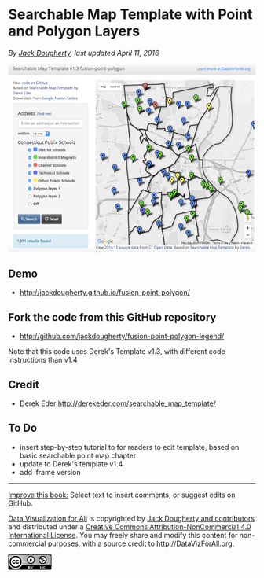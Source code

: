 # Searchable Map Template with Point and Polygon Layers

*By [Jack Dougherty](../../introduction/who.md), last updated April 11, 2016*

![](fusion-point-polygon.png)

## Demo
- http://jackdougherty.github.io/fusion-point-polygon/

## Fork the code from this GitHub repository
- http://github.com/jackdougherty/fusion-point-polygon-legend/

Note that this code uses Derek's Template v1.3, with different code instructions than v1.4

## Credit
- Derek Eder http://derekeder.com/searchable_map_template/

## To Do
- insert step-by-step tutorial to for readers to edit template, based on basic searchable point map chapter
- update to Derek's template v1.4
- add iframe version




---



[Improve this book:](../../gitbook/improve.md) Select text to insert comments, or suggest edits on GitHub.

[Data Visualization for All](http://datavizforall.org)
is copyrighted by [Jack Dougherty and contributors](../../introduction/who.md)
and distributed under a [Creative Commons Attribution-NonCommercial 4.0 International License](http://creativecommons.org/licenses/by-nc/4.0). You may freely share and modify this content for non-commercial purposes, with a source credit to http://DataVizForAll.org.

![Creative Commons by-nc image](../../cc-by-nc.png)
